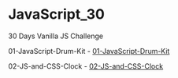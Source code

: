 # JavaScript_30
30 Days Vanilla JS Challenge

01-JavaScript-Drum-Kit - <a href="https://joydeeproy87.github.io/JavaScript_30/01-JavaScript_Drum_Kit" target="_blank">01-JavaScript-Drum-Kit</a>


02-JS-and-CSS-Clock - <a href="https://joydeeproy87.github.io/JavaScript_30/02-JS_and_CSS_Clock" target="_blank">02-JS-and-CSS-Clock</a>
